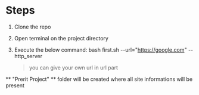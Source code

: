 # Steps

1. Clone the repo 

2. Open terminal on the project directory 

3. Execute the below command:
    bash first.sh --url="https://google.com" --http_server
    
   >you can give your own url in url part
    
 ** "Prerit Project" ** folder will be created where all site informations will be present 
